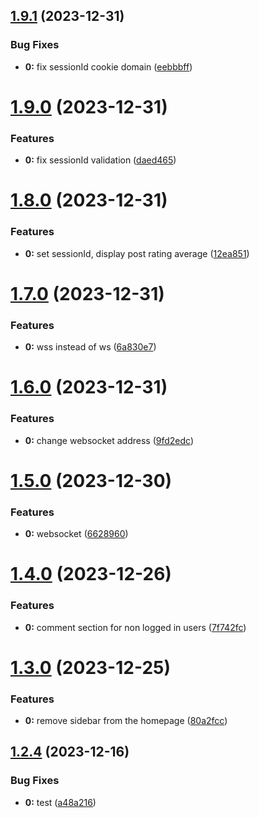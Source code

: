 ## [1.9.1](https://github.com/necodeus/blog-nuxt/compare/v1.9.0...v1.9.1) (2023-12-31)


### Bug Fixes

* **0:** fix sessionId cookie domain ([eebbbff](https://github.com/necodeus/blog-nuxt/commit/eebbbffea619c5f5c1d0e094a5bbbcf0aaf1f835))

# [1.9.0](https://github.com/necodeus/blog-nuxt/compare/v1.8.0...v1.9.0) (2023-12-31)


### Features

* **0:** fix sessionId validation ([daed465](https://github.com/necodeus/blog-nuxt/commit/daed46585765407bbb1cb42d49d3604c991c2857))

# [1.8.0](https://github.com/necodeus/blog-nuxt/compare/v1.7.0...v1.8.0) (2023-12-31)


### Features

* **0:** set sessionId, display post rating average ([12ea851](https://github.com/necodeus/blog-nuxt/commit/12ea8512e867c8bbab1004943076e4bb33e17a10))

# [1.7.0](https://github.com/necodeus/blog-nuxt/compare/v1.6.0...v1.7.0) (2023-12-31)


### Features

* **0:** wss instead of ws ([6a830e7](https://github.com/necodeus/blog-nuxt/commit/6a830e79dbfdbc3278ab13cdf17c91d098280329))

# [1.6.0](https://github.com/necodeus/blog-nuxt/compare/v1.5.0...v1.6.0) (2023-12-31)


### Features

* **0:** change websocket address ([9fd2edc](https://github.com/necodeus/blog-nuxt/commit/9fd2edc6eaadb92122581665dfeb6a558bd48837))

# [1.5.0](https://github.com/necodeus/blog-nuxt/compare/v1.4.0...v1.5.0) (2023-12-30)


### Features

* **0:** websocket ([6628960](https://github.com/necodeus/blog-nuxt/commit/66289603ca71610646ebaf998cd7d0e62fc26c32))

# [1.4.0](https://github.com/necodeus/blog-nuxt/compare/v1.3.0...v1.4.0) (2023-12-26)


### Features

* **0:** comment section for non logged in users ([7f742fc](https://github.com/necodeus/blog-nuxt/commit/7f742fc1e988b606ef26feff5e04c7d940bb53b7))

# [1.3.0](https://github.com/necodeus/blog-nuxt/compare/v1.2.4...v1.3.0) (2023-12-25)


### Features

* **0:** remove sidebar from the homepage ([80a2fcc](https://github.com/necodeus/blog-nuxt/commit/80a2fcc6b5a0836f07fc82d44b029f8fccfff786))

## [1.2.4](https://github.com/necodeus/blog-nuxt/compare/v1.2.3...v1.2.4) (2023-12-16)


### Bug Fixes

* **0:** test ([a48a216](https://github.com/necodeus/blog-nuxt/commit/a48a2169432a2ea67a6c1bff2a47986c74d48ef6))
